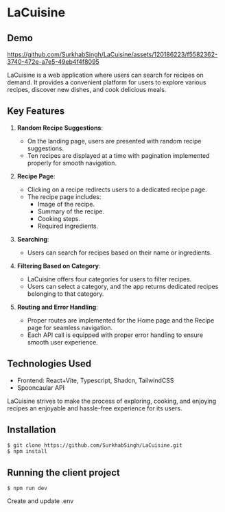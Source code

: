 # LaCuisine 
## Demo


https://github.com/SurkhabSingh/LaCuisine/assets/120186223/f5582362-3740-472e-a7e5-49eb4f4f8095


LaCuisine is a web application where users can search for recipes on demand. It provides a convenient platform for users to explore various recipes, discover new dishes, and cook delicious meals.

## Key Features

1. **Random Recipe Suggestions**: 
   - On the landing page, users are presented with random recipe suggestions.
   - Ten recipes are displayed at a time with pagination implemented properly for smooth navigation.

2. **Recipe Page**:
   - Clicking on a recipe redirects users to a dedicated recipe page.
   - The recipe page includes:
     - Image of the recipe.
     - Summary of the recipe.
     - Cooking steps.
     - Required ingredients.

3. **Searching**:
   - Users can search for recipes based on their name or ingredients.
   
4. **Filtering Based on Category**:
   - LaCuisine offers four categories for users to filter recipes.
   - Users can select a category, and the app returns dedicated recipes belonging to that category.

5. **Routing and Error Handling**:
   - Proper routes are implemented for the Home page and the Recipe page for seamless navigation.
   - Each API call is equipped with proper error handling to ensure smooth user experience.

## Technologies Used

- Frontend: React+Vite, Typescript, Shadcn, TailwindCSS 
- Spooncaular API

LaCuisine strives to make the process of exploring, cooking, and enjoying recipes an enjoyable and hassle-free experience for its users.

## Installation 

    $ git clone https://github.com/SurkhabSingh/LaCuisine.git
    $ npm install


## Running the client project

    $ npm run dev

Create and update .env

